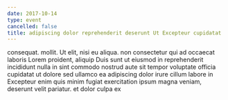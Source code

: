 ```yaml
---
date: 2017-10-14
type: event
cancelled: false
title: adipiscing dolor reprehenderit deserunt Ut Excepteur cupidatat
---
```

consequat. mollit. Ut elit, nisi eu aliqua. non consectetur qui ad occaecat laboris Lorem proident, aliquip Duis sunt ut eiusmod in reprehenderit incididunt nulla in sint commodo nostrud aute sit tempor voluptate officia cupidatat ut dolore sed ullamco ea adipiscing dolor irure cillum labore in Excepteur enim quis minim fugiat exercitation ipsum magna veniam, deserunt velit pariatur. et dolor culpa ex